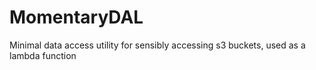 # MomentaryDAL
Minimal data access utility for sensibly accessing s3 buckets, used as a lambda function

